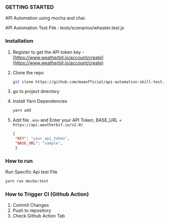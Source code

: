 ### GETTING STARTED
API Automation using mocha and chai.

API Automation Test File : tests/scenarios/wheater.test.js

### Installation
1. Register to get the API token key -  [https://www.weatherbit.io/account/create](https://www.weatherbit.io/account/create)
2. Clone the repo
   ```sh
   git clone https://github.com/maaofficial/api-automation-skill-test.git
   ```
3. go to project directory

4. Install Yarn Dependencies
   ```sh
   yarn add
   ```
5. Add file `.env` and Enter your API Token, BASE_URL = `https://api.weatherbit.io/v2.0/`
   ```json
   {
    "KEY": "your_api_token",
    "BASE_URL": "sample",
    }
   ```

### How to run
Run Specific Api test File

  ```sh
  yarn run mocha:test
  ```


### How to Trigger CI (Github Action)
1. Commit Changes
2. Push to repository
3. Check Github Action Tab